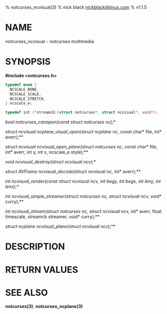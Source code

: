 % notcurses_ncvisual(3)
% nick black <nickblack@linux.com>
% v1.1.5

# NAME
notcurses_ncvisual - notcurses multimedia

# SYNOPSIS

**#include <notcurses.h>**

```c
typedef enum {
  NCSCALE_NONE,
  NCSCALE_SCALE,
  NCSCALE_STRETCH,
} ncscale_e;

typedef int (*streamcb)(struct notcurses*, struct ncvisual*, void*);
```

**bool notcurses_canopen(const struct notcurses* nc);**

**struct ncvisual* ncplane_visual_open(struct ncplane* nc, const char* file,
                                         int* averr);**

**struct ncvisual* ncvisual_open_plane(struct notcurses* nc, const char* file,
                                         int* averr, int y, int x,
                                         ncscale_e style);**

**void ncvisual_destroy(struct ncvisual* ncv);**

**struct AVFrame* ncvisual_decode(struct ncvisual* nc, int* averr);**

**int ncvisual_render(const struct ncvisual* ncv, int begy, int begx,
                        int leny, int lenx);**

**int ncvisual_simple_streamer(struct notcurses* nc, struct ncvisual* ncv, void* curry);**

**int ncvisual_stream(struct notcurses* nc, struct ncvisual* ncv, int* averr,
                      float timescale, streamcb streamer, void* curry);**

**struct ncplane* ncvisual_plane(struct ncvisual* ncv);**

# DESCRIPTION


# RETURN VALUES

# SEE ALSO

**notcurses(3)**, **notcurses_ncplane(3)**
